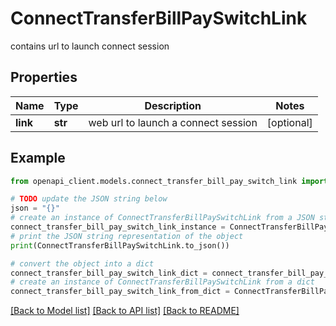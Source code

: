 # ConnectTransferBillPaySwitchLink

contains url to launch connect session

## Properties

Name | Type | Description | Notes
------------ | ------------- | ------------- | -------------
**link** | **str** | web url to launch a connect session | [optional] 

## Example

```python
from openapi_client.models.connect_transfer_bill_pay_switch_link import ConnectTransferBillPaySwitchLink

# TODO update the JSON string below
json = "{}"
# create an instance of ConnectTransferBillPaySwitchLink from a JSON string
connect_transfer_bill_pay_switch_link_instance = ConnectTransferBillPaySwitchLink.from_json(json)
# print the JSON string representation of the object
print(ConnectTransferBillPaySwitchLink.to_json())

# convert the object into a dict
connect_transfer_bill_pay_switch_link_dict = connect_transfer_bill_pay_switch_link_instance.to_dict()
# create an instance of ConnectTransferBillPaySwitchLink from a dict
connect_transfer_bill_pay_switch_link_from_dict = ConnectTransferBillPaySwitchLink.from_dict(connect_transfer_bill_pay_switch_link_dict)
```
[[Back to Model list]](../README.md#documentation-for-models) [[Back to API list]](../README.md#documentation-for-api-endpoints) [[Back to README]](../README.md)


